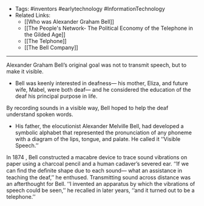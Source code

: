 
- Tags: #inventors #earlytechnology #InformationTechnology 
- Related Links: 
	- [[Who was Alexander Graham Bell]]
	- [[The People's Network- The Political Economy of the Telephone in the Gilded Age]]
	- [[The Telphone]]
	- [[The Bell Company]]
---
Alexander Graham Bell’s original goal was not to transmit speech, but to make it visible.
- Bell was keenly interested in deafness— his mother, Eliza, and future wife, Mabel, were both deaf— and he considered the education of the deaf his principal purpose in life. 

By recording sounds in a visible way, Bell hoped to help the deaf understand spoken words. 
- His father, the elocutionist Alexander Melville Bell, had developed a symbolic alphabet that represented the pronunciation of any phoneme with a diagram of the lips, tongue, and palate. He called it ‘‘Visible Speech.’’

 In 1874 , Bell constructed a macabre device to trace sound vibrations on paper using a charcoal pencil and a human cadaver’s severed ear. ‘‘If we can ﬁnd the deﬁnite shape due to each sound— what an assistance in teaching the deaf,’’ he enthused. Transmitting sound across distance was an afterthought for Bell. ‘‘I invented an apparatus by which the vibrations of speech could be seen,’’ he recalled in later years, ‘‘and it turned out to be a telephone.’’ 